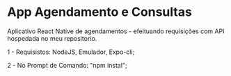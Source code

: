# App Agendamento e Consultas
Aplicativo React Native de agendamentos - efeituando requisições com API hospedada no meu repositorio.

1 - Requisistos:  NodeJS, Emulador, Expo-cli;

2 - No Prompt de Comando: "npm instal";


